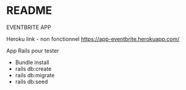 # README

EVENTBRITE APP

Heroku link - non fonctionnel
https://app-eventbrite.herokuapp.com/

App Rails pour tester
- Bundle install
- rails db:create
- rails db:migrate
- rails db:seed

